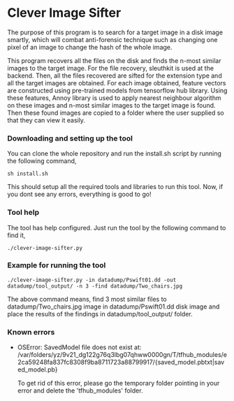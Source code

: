 # Clever Image Sifter

The purpose of this program is to search for a target image in a disk image smartly, which will combat
anti-forensic technique such as changing one pixel of an image to change the hash of the whole image.

This program recovers all the files on the disk and finds the n-most similar images to the target image.
For the file recovery, sleuthkit is used at the backend. Then, all the files recovered are sifted for the extension type
and all the target images are obtained. For each image obtained, feature vectors are constructed using
pre-trained models from tensorflow hub library. Using these features, Annoy library is used to apply
nearest neighbour algorithm on these images and n-most similar images to the target image is found. Then these found
images are copied to a folder where the user supplied so that they can view it easily.

### Downloading and setting up the tool

You can clone the whole repository and run the install.sh script by running the following command,
```
sh install.sh
```

This should setup all the required tools and libraries to run this tool. Now, if you dont see any errors, everything 
is good to go!

### Tool help

The tool has help configured. Just run the tool by the following command to find it,
```
./clever-image-sifter.py
```

### Example for running the tool
```
./clever-image-sifter.py -in datadump/Pswift01.dd -out datadump/tool_output/ -n 3 -find datadump/Two_chairs.jpg
```
The above command means, find 3 most similar files to datadump/Two_chairs.jpg image in datadump/Pswift01.dd disk image
and place the results of the findings in datadump/tool_output/ folder.

### Known errors

* OSError: SavedModel file does not exist at: /var/folders/yz/9v21_dg122g76q3lbg07qhww0000gn/T/tfhub_modules/e2ca59248fa837fc8308f9ba8711723a88799917/{saved_model.pbtxt|saved_model.pb}

    To get rid of this error, please go the temporary folder pointing in your error and delete the 'tfhub_modules' folder.



